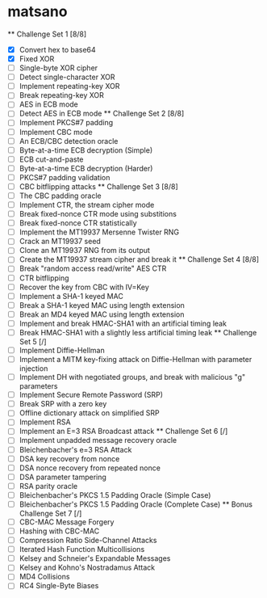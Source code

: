 # matsano

** Challenge Set 1 [8/8]
   - [X] Convert hex to base64
   - [X] Fixed XOR
   - [ ] Single-byte XOR cipher
   - [ ] Detect single-character XOR
   - [ ] Implement repeating-key XOR
   - [ ] Break repeating-key XOR
   - [ ] AES in ECB mode
   - [ ] Detect AES in ECB mode
** Challenge Set 2 [8/8]
   - [ ] Implement PKCS#7 padding
   - [ ] Implement CBC mode
   - [ ] An ECB/CBC detection oracle
   - [ ] Byte-at-a-time ECB decryption (Simple)
   - [ ] ECB cut-and-paste
   - [ ] Byte-at-a-time ECB decryption (Harder)
   - [ ] PKCS#7 padding validation
   - [ ] CBC bitflipping attacks
** Challenge Set 3 [8/8]
   - [ ] The CBC padding oracle
   - [ ] Implement CTR, the stream cipher mode
   - [ ] Break fixed-nonce CTR mode using substitions
   - [ ] Break fixed-nonce CTR statistically
   - [ ] Implement the MT19937 Mersenne Twister RNG
   - [ ] Crack an MT19937 seed
   - [ ] Clone an MT19937 RNG from its output
   - [ ] Create the MT19937 stream cipher and break it
** Challenge Set 4 [8/8]
   - [ ] Break "random access read/write" AES CTR
   - [ ] CTR bitflipping
   - [ ] Recover the key from CBC with IV=Key
   - [ ] Implement a SHA-1 keyed MAC
   - [ ] Break a SHA-1 keyed MAC using length extension
   - [ ] Break an MD4 keyed MAC using length extension
   - [ ] Implement and break HMAC-SHA1 with an artificial timing leak
   - [ ] Break HMAC-SHA1 with a slightly less artificial timing leak
** Challenge Set 5 [/]
   - [ ] Implement Diffie-Hellman
   - [ ] Implement a MITM key-fixing attack on Diffie-Hellman with parameter injection
   - [ ] Implement DH with negotiated groups, and break with malicious "g" parameters
   - [ ] Implement Secure Remote Password (SRP)
   - [ ] Break SRP with a zero key
   - [ ] Offline dictionary attack on simplified SRP
   - [ ] Implement RSA
   - [ ] Implement an E=3 RSA Broadcast attack
** Challenge Set 6 [/]
   - [ ] Implement unpadded message recovery oracle
   - [ ] Bleichenbacher's e=3 RSA Attack
   - [ ] DSA key recovery from nonce
   - [ ] DSA nonce recovery from repeated nonce
   - [ ] DSA parameter tampering
   - [ ] RSA parity oracle
   - [ ] Bleichenbacher's PKCS 1.5 Padding Oracle (Simple Case)
   - [ ] Bleichenbacher's PKCS 1.5 Padding Oracle (Complete Case)
** Bonus Challenge Set 7 [/]
   - [ ] CBC-MAC Message Forgery
   - [ ] Hashing with CBC-MAC
   - [ ] Compression Ratio Side-Channel Attacks
   - [ ] Iterated Hash Function Multicollisions
   - [ ] Kelsey and Schneier's Expandable Messages
   - [ ] Kelsey and Kohno's Nostradamus Attack
   - [ ] MD4 Collisions
   - [ ] RC4 Single-Byte Biases
